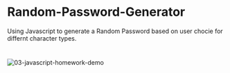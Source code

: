 # Random-Password-Generator
Using Javascript to generate a Random Password based on user chocie 
for differnt character types.

#





![03-javascript-homework-demo](https://user-images.githubusercontent.com/55925449/90854656-2cabec00-e343-11ea-95e4-e3af1d3397ff.png)
